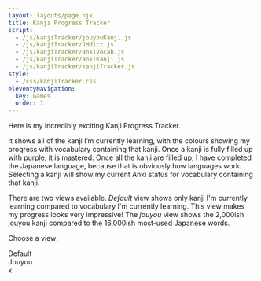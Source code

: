 ```yaml
---
layout: layouts/page.njk
title: Kanji Progress Tracker
script:
  - /js/kanjiTracker/jouyouKanji.js
  - /js/kanjiTracker/JMdict.js
  - /js/kanjiTracker/ankiVocab.js
  - /js/kanjiTracker/ankiKanji.js
  - /js/kanjiTracker/kanjiTracker.js
style:
  - /css/kanjiTracker.css
eleventyNavigation:
  key: Games
  order: 1
---
```


<div id="kanjiProgressBar"></div>

Here is my incredibly exciting Kanji Progress Tracker.

It shows all of the kanji I’m currently learning, with the colours showing my progress with vocabulary containing that kanji. Once a kanji is fully filled up with purple, it is mastered. Once all the kanji are filled up, I have completed the Japanese language, because that is obviously how languages work. Selecting a kanji will show my current Anki status for vocabulary containing that kanji. 

There are two views available. _Default_ view shows only kanji I'm currently learning compared to vocabulary I'm currently learning. This view makes my progress looks very impressive! The _jouyou_ view shows the 2,000ish jouyou kanji compared to the 16,000ish most-used Japanese words.

Choose a view:

<div class="listPicker">Default</div>
<div class="listPicker">Jouyou</div>

<div id="pageContainer">
    <div id="kanjiContainer" class="kanjiContainer">
    </div>
    <div id="vocabContainer"><div id="vocabClose">x</div>
        <div id="stickyVocab">
            <h2 id="vocabTitle"></h2>
            <div id="vocabMature"></div>
            <div id="vocabLearning"></div>
            <div id="vocabUnknown"></div>
        </div>
    </div>
</div>